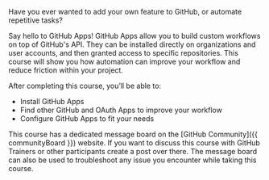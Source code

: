 Have you ever wanted to add your own feature to GitHub, or automate repetitive tasks?

Say hello to GitHub Apps! GitHub Apps allow you to build custom workflows on top of GitHub's API. They can be installed directly on organizations and user accounts, and then granted access to specific repositories. This course will show you how automation can improve your workflow and reduce friction within your project.

After completing this course, you’ll be able to:

- Install GitHub Apps
- Find other GitHub and OAuth Apps to improve your workflow
- Configure GitHub Apps to fit your needs

This course has a dedicated message board on the [GitHub Community]({{ communityBoard }}) website. If you want to discuss this course with GitHub Trainers or other participants create a post over there. The message board can also be used to troubleshoot any issue you encounter while taking this course.
